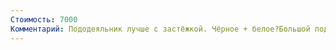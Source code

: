 ```yaml
---
Стоимость: 7000
Комментарий: Пододеяльник лучше с застёжкой. Чёрное + белое?Большой пододеяльник - это “Евро” (200х215)
---
```

